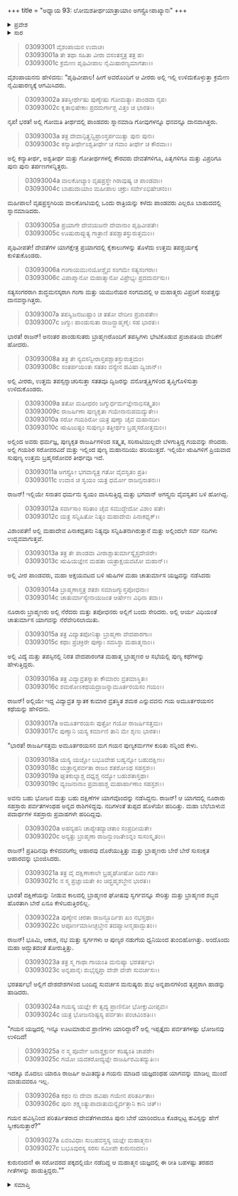 +++
title = "ಅಧ್ಯಾಯ 93: ಲೋಮಶತೀರ್ಥಯಾತ್ರಾಯಾಂ ಅಗಸ್ತ್ಯೋಪಾಖ್ಯಾನಃ"
+++

<details><summary>ಪ್ರವೇಶ</summary>


।।   ಓಂ ಓಂ ನಮೋ ನಾರಾಯಣಾಯ।।   ಶ್ರೀ ವೇದವ್ಯಾಸಾಯ ನಮಃ ।।

ಶ್ರೀ ಕೃಷ್ಣದ್ವೈಪಾಯನ ವೇದವ್ಯಾಸ ವಿರಚಿತ  

**ಶ್ರೀ ಮಹಾಭಾರತ**

**ಆರಣ್ಯಕ ಪರ್ವ**

**ತೀರ್ಥಯಾತ್ರಾ ಪರ್ವ**

**ಅಧ್ಯಾಯ 93**

</details>


<details><summary>ಸಾರ</summary>

ಪಾಂಡವರು ನೈಮಿಷಾರಣ್ಯಕ್ಕೆ ಹೋದುದು (1-27).

</details>


> 03093001 ವೈಶಂಪಾಯನ ಉವಾಚ।  
03093001a ತೇ ತಥಾ ಸಹಿತಾ ವೀರಾ ವಸಂತಸ್ತತ್ರ ತತ್ರ ಹ।  
03093001c ಕ್ರಮೇಣ ಪೃಥಿವೀಪಾಲ ನೈಮಿಷಾರಣ್ಯಮಾಗತಾಃ।।

ವೈಶಂಪಾಯನನು ಹೇಳಿದನು: “ಪೃಥಿವೀಪಾಲ! ಹೀಗೆ ಅವರೊಂದಿಗೆ ಆ ವೀರರು ಅಲ್ಲಿ ಇಲ್ಲಿ ಉಳಿದುಕೊಳ್ಳುತ್ತಾ ಕ್ರಮೇಣ ನೈಮಿಷಾರಣ್ಯಕ್ಕೆ ಆಗಮಿಸಿದರು.

> 03093002a ತತಸ್ತೀರ್ಥೇಷು ಪುಣ್ಯೇಷು ಗೋಮತ್ಯಾಃ ಪಾಂಡವಾ ನೃಪ।  
03093002c ಕೃತಾಭಿಷೇಕಾಃ ಪ್ರದದುರ್ಗಾಶ್ಚ ವಿತ್ತಂ ಚ ಭಾರತ।।

ನೃಪ! ಭರತ! ಅಲ್ಲಿ ಗೋಮತಿ ತೀರ್ಥದಲ್ಲಿ ಪಾಂಡವರು ಸ್ನಾನಮಾಡಿ ಗೋವುಗಳನ್ನೂ ಧನವನ್ನೂ ದಾನವಾಗಿತ್ತರು.

> 03093003a ತತ್ರ ದೇವಾನ್ಪಿತೄನ್ವಿಪ್ರಾಂಸ್ತರ್ಪಯಿತ್ವಾ ಪುನಃ ಪುನಃ।  
03093003c ಕನ್ಯಾತೀರ್ಥೇಽಶ್ವತೀರ್ಥೇ ಚ ಗವಾಂ ತೀರ್ಥೇ ಚ ಕೌರವಾಃ।।

ಅಲ್ಲಿ ಕನ್ಯಾತೀರ್ಥ, ಅಶ್ವತೀರ್ಥ ಮತ್ತು ಗೋತೀರ್ಥಗಳಲ್ಲಿ ಕೌರವರು ದೇವತೆಗಳಿಗೂ, ಪಿತೃಗಳಿಗೂ ಮತ್ತು ವಿಪ್ರರಿಗೂ ಪುನಃ ಪುನಃ ತರ್ಪಣಗಳನ್ನಿತ್ತರು.

> 03093004a ವಾಲಕೋಟ್ಯಾಂ ವೃಷಪ್ರಸ್ಥೇ ಗಿರಾವುಷ್ಯ ಚ ಪಾಂಡವಾಃ।  
03093004c ಬಾಹುದಾಯಾಂ ಮಹೀಪಾಲ ಚಕ್ರುಃ ಸರ್ವೇಽಭಿಷೇಚನಂ।।

ಮಹೀಪಾಲ! ವೃಷಪ್ರಸ್ಥಗಿರಿಯ ವಾಲಕೋಟಿಯಲ್ಲಿ ಒಂದು ರಾತ್ರಿಯನ್ನು ಕಳೆದು ಪಾಂಡವರು ಎಲ್ಲರೂ ಬಾಹುದದಲ್ಲಿ ಸ್ನಾನಮಾಡಿದರು.

> 03093005a ಪ್ರಯಾಗೇ ದೇವಯಜನೇ ದೇವಾನಾಂ ಪೃಥಿವೀಪತೇ।  
03093005c ಊಷುರಾಪ್ಲುತ್ಯ ಗಾತ್ರಾಣಿ ತಪಶ್ಚಾತಸ್ಥುರುತ್ತಮಂ।।

ಪೃಥಿವೀಪತೇ! ದೇವತೆಗಳ ಯಾಗಕ್ಷೇತ್ರ ಪ್ರಯಾಗದಲ್ಲಿ ಕೈಕಾಲುಗಳನ್ನು ತೊಳೆದು ಉತ್ತಮ ತಪಶ್ಚರ್ಯಕ್ಕೆ ಕುಳಿತುಕೊಂಡರು.

> 03093006a ಗಂಗಾಯಮುನಯೋಶ್ಚೈವ ಸಂಗಮೇ ಸತ್ಯಸಂಗರಾಃ।   
03093006c ವಿಪಾಪ್ಮಾನೋ ಮಹಾತ್ಮಾನೋ ವಿಪ್ರೇಭ್ಯಃ ಪ್ರದದುರ್ವಸು।।

ಸತ್ಯಸಂಗರರಾಗಿ ಶುದ್ಧಮನಸ್ಕರಾಗಿ ಗಂಗಾ ಮತ್ತು ಯಮುನೆಯರ ಸಂಗಮದಲ್ಲಿ ಆ ಮಹಾತ್ಮರು ವಿಪ್ರರಿಗೆ ಸಂಪತ್ತನ್ನು ದಾನವನ್ನಾಗಿತ್ತರು.

> 03093007a ತಪಸ್ವಿಜನಜುಷ್ಟಾಂ ಚ ತತೋ ವೇದೀಂ ಪ್ರಜಾಪತೇಃ।  
03093007c ಜಗ್ಮುಃ ಪಾಂಡುಸುತಾ ರಾಜನ್ಬ್ರಾಹ್ಮಣೈಃ ಸಹ ಭಾರತ।।

ಭಾರತ! ರಾಜನ್! ಅನಂತರ ಪಾಂಡುಸುತರು ಬ್ರಾಹ್ಮಣರೊಂದಿಗೆ ತಪಸ್ವಿಗಳು ಭೇಟಿಕೊಡುವ ಪ್ರಜಾಪತಿಯ ವೇದಿಕೆಗೆ ಹೋದರು.

> 03093008a ತತ್ರ ತೇ ನ್ಯವಸನ್ವೀರಾಸ್ತಪಶ್ಚಾತಸ್ಥುರುತ್ತಮಂ।  
03093008c ಸಂತರ್ಪಯಂತಃ ಸತತಂ ವನ್ಯೇನ ಹವಿಷಾ ದ್ವಿಜಾನ್।।

ಅಲ್ಲಿ ವೀರರು, ಉತ್ತಮ ತಪಸ್ಸನ್ನಾಚರಿಸುತ್ತಾ ಸತತವೂ ದ್ವಿಜರನ್ನು ವನೋತ್ಮತ್ತಿಗಳಿಂದ ತೃಪ್ತಿಗೊಳಿಸುತ್ತಾ ಉಳಿದುಕೊಂಡರು.

> 03093009a ತತೋ ಮಹೀಧರಂ ಜಗ್ಮುರ್ಧರ್ಮಜ್ಞೇನಾಭಿಸತ್ಕೃತಂ।   
03093009c ರಾಜರ್ಷಿಣಾ ಪುಣ್ಯಕೃತಾ ಗಯೇನಾನುಪಮದ್ಯುತೇ।।  
03093010a ಸರೋ ಗಯಶಿರೋ ಯತ್ರ ಪುಣ್ಯಾ ಚೈವ ಮಹಾನದೀ।  
03093010c ಋಷಿಜುಷ್ಟಂ ಸುಪುಣ್ಯಂ ತತ್ತೀರ್ಥಂ ಬ್ರಹ್ಮಸರೋತ್ತಮಂ।।

ಅಲ್ಲಿಂದ ಅವರು ಧರ್ಮಜ್ಞ, ಪುಣ್ಯಕೃತ ರಾಜರ್ಷಿಗಳಿಂದ ಸತ್ಕೃತ, ಸರಿಸಾಟಿಯಿಲ್ಲದೇ ಬೆಳಗುತ್ತಿದ್ದ ಗಯವನ್ನು ಸೇರಿದರು. ಅಲ್ಲಿ ಗಯಶಿರ ಸರೋವರವಿದೆ ಮತ್ತು ಇಲ್ಲಿಂದ ಪುಣ್ಯ ಮಹಾನದಿಯು ಹರಿಯುತ್ತದೆ. ಇಲ್ಲಿಯೇ ಋಷಿಗಳಿಗೆ ಪ್ರಿಯವಾದ ಸುಪುಣ್ಯ ಉತ್ತಮ ಬ್ರಹ್ಮಸರೋವರ ತೀರ್ಥವೂ ಇದೆ.

> 03093011a ಅಗಸ್ತ್ಯೋ ಭಗವಾನ್ಯತ್ರ ಗತೋ ವೈವಸ್ವತಂ ಪ್ರತಿ।  
03093011c ಉವಾಸ ಚ ಸ್ವಯಂ ಯತ್ರ ಧರ್ಮೋ ರಾಜನ್ಸನಾತನಃ।।

ರಾಜನ್! ಇಲ್ಲಿಯೇ ಸನಾತನ ಧರ್ಮನು ಸ್ವಯಂ ವಾಸಿಸುತ್ತಿದ್ದ ಮತ್ತು ಭಗವಾನ್ ಅಗಸ್ತ್ಯನು ವೈವಸ್ವತನ ಬಳಿ ಹೋಗಿದ್ದ.

> 03093012a ಸರ್ವಾಸಾಂ ಸರಿತಾಂ ಚೈವ ಸಮುದ್ಭೇದೋ ವಿಶಾಂ ಪತೇ।  
03093012c ಯತ್ರ ಸನ್ನಿಹಿತೋ ನಿತ್ಯಂ ಮಹಾದೇವಃ ಪಿನಾಕಧೃಕ್।।

ವಿಶಾಂಪತೇ! ಅಲ್ಲಿ ಮಹಾದೇವ ಪಿನಾಕಧೃತನು ನಿತ್ಯವೂ ಸನ್ನಿಹಿತನಾಗಿರುತ್ತಾನೆ ಮತ್ತು ಅಲ್ಲಿಂದಲೇ ಸರ್ವ ನದಿಗಳು ಉದ್ಭವವಾಗುತ್ತವೆ.

> 03093013a ತತ್ರ ತೇ ಪಾಂಡವಾ ವೀರಾಶ್ಚಾತುರ್ಮಾಸ್ಯೈಸ್ತದೇಜಿರೇ।  
03093013c ಋಷಿಯಜ್ಞೇನ ಮಹತಾ ಯತ್ರಾಕ್ಷಯವಟೋ ಮಹಾನ್।।

ಅಲ್ಲಿ ವೀರ ಪಾಂಡವರು, ಮಹಾ ಅಕ್ಷಯವಟದ ಬಳಿ ಋಷಿಗಳ ಮಹಾ ಚಾತುರ್ಮಾಸ ಯಜ್ಞವನ್ನು ನಡೆಸಿದರು

> 03093014a ಬ್ರಾಹ್ಮಣಾಸ್ತತ್ರ ಶತಶಃ ಸಮಾಜಗ್ಮುಸ್ತಪೋಧನಾಃ।  
03093014c ಚಾತುರ್ಮಾಸ್ಯೇನಾಯಜಂತ ಆರ್ಷೇಣ ವಿಧಿನಾ ತದಾ।।

ನೂರಾರು ಬ್ರಾಹ್ಮಣರು ಅಲ್ಲಿ ನೆರೆದರು ಮತ್ತು ತಪೋಧನರು ಅಲ್ಲಿಗೆ ಬಂದು ಸೇರಿದರು. ಅಲ್ಲಿ ಆರ್ಯ ವಿಧಿಯಂತೆ ಚಾತುರ್ಮಾಸ ಯಾಗವನ್ನು ನೆರೆವೇರಿಸಲಾಯಿತು.

> 03093015a ತತ್ರ ವಿದ್ಯಾತಪೋನಿತ್ಯಾ ಬ್ರಾಹ್ಮಣಾ ವೇದಪಾರಗಾಃ।  
03093015c ಕಥಾಃ ಪ್ರಚಕ್ರಿರೇ ಪುಣ್ಯಾಃ ಸದಸಿಸ್ಥಾ ಮಹಾತ್ಮನಾಂ।।

ಅಲ್ಲಿ ವಿದ್ಯೆ ಮತ್ತು ತಪಸ್ಸಿನಲ್ಲಿ ನಿರತ ವೇದಪಾರಂಗತ ಮಹಾತ್ಮ ಬ್ರಾಹ್ಮಣರ ಆ ಸಭೆಯಲ್ಲಿ ಪುಣ್ಯ ಕಥೆಗಳನ್ನು ಹೇಳುತ್ತಿದ್ದರು.

> 03093016a ತತ್ರ ವಿದ್ಯಾವ್ರತಸ್ನಾತಃ ಕೌಮಾರಂ ವ್ರತಮಾಸ್ಥಿತಃ।  
03093016c ಶಮಠೋಽಕಥಯದ್ರಾಜನ್ನಾಮೂರ್ತರಯಸಂ ಗಯಂ।।

ರಾಜನ್! ಅಲ್ಲಿಯೇ ಇದ್ದ ವಿದ್ಯಾವ್ರತ ಸ್ನಾತಕ ಕುಮಾರ ವ್ರತಸ್ಥಿತ ಶಮಠ ಎನ್ನುವವನು ಗಯ ಅಮೂರ್ತರಯಸನ ಕಥೆಯನ್ನು ಹೇಳಿದನು.

> 03093017a ಅಮೂರ್ತರಯಸಃ ಪುತ್ರೋ ಗಯೋ ರಾಜರ್ಷಿಸತ್ತಮಃ।  
03093017c ಪುಣ್ಯಾನಿ ಯಸ್ಯ ಕರ್ಮಾಣಿ ತಾನಿ ಮೇ ಶೃಣು ಭಾರತ।।

“ಭಾರತ! ರಾಜರ್ಷಿಸತ್ತಮ ಅಮೂರ್ತರಯಸನ ಮಗ ಗಯನ ಪುಣ್ಯಕರ್ಮಗಳ ಕುರಿತು ನನ್ನಿಂದ ಕೇಳು.

> 03093018a ಯಸ್ಯ ಯಜ್ಞೋ ಬಭೂವೇಹ ಬಹ್ವನ್ನೋ ಬಹುದಕ್ಷಿಣಃ।   
03093018c ಯತ್ರಾನ್ನಪರ್ವತಾ ರಾಜಂ ಶತಶೋಽಥ ಸಹಸ್ರಶಃ।।  
03093019a ಘೃತಕುಲ್ಯಾಶ್ಚ ದಧ್ನಶ್ಚ ನದ್ಯೋ ಬಹುಶತಾಸ್ತಥಾ।  
03093019c ವ್ಯಂಜನಾನಾಂ ಪ್ರವಾಹಾಶ್ಚ ಮಹಾರ್ಹಾಣಾಂ ಸಹಸ್ರಶಃ।।

ಅವನು ಬಹು ಭೋಜನ ಮತ್ತು ಬಹು ದಕ್ಷಿಣೆಗಳ ಯಾಗವೊಂದನ್ನು ನಡೆಸಿದ್ದನು. ರಾಜನ್! ಆ ಯಾಗದಲ್ಲಿ ನೂರಾರು ಸಹಸ್ರಾರು ಪರ್ವತಗಳಂಥಹ ಅನ್ನದ ರಾಶಿಗಳಿದ್ದವು. ನದಿಗಳಂತೆ ತುಪ್ಪದ ಹೊಳೆಯೇ ಹರಿದಿತ್ತು. ಮಹಾ ಬೆಲೆಬಾಳುವ ಪದಾರ್ಥಗಳ ಸಹಸ್ರಾರು ಪ್ರವಾಹಗಳೇ ಹರಿದಿದ್ದವು.

> 03093020a ಅಹನ್ಯಹನಿ ಚಾಪ್ಯೇತದ್ಯಾಚತಾಂ ಸಂಪ್ರದೀಯತೇ।  
03093020c ಅನ್ಯತ್ತು ಬ್ರಾಹ್ಮಣಾ ರಾಜನ್ಭುಂಜತೇಽನ್ನಂ ಸುಸಂಸ್ಕೃತಂ।।

ರಾಜನ್! ಪ್ರತಿದಿನವೂ ಕೇಳಿದವರಿಗೆಲ್ಲ ಆಹಾರವು ದೊರೆಯುತ್ತಿತ್ತು ಮತ್ತು ಬ್ರಾಹ್ಮಣರು ಬೇರೆ ಬೇರೆ ಸುಸಂಕೃತ ಆಹಾರವನ್ನು ಭುಂಜಿಸಿದರು.

> 03093021a ತತ್ರ ವೈ ದಕ್ಷಿಣಾಕಾಲೇ ಬ್ರಹ್ಮಘೋಷೋ ದಿವಂ ಗತಃ।  
03093021c ನ ಸ್ಮ ಪ್ರಜ್ಞಾಯತೇ ಕಿಂ ಚಿದ್ಬ್ರಹ್ಮಶಬ್ಧೇನ ಭಾರತ।।

ಭಾರತ! ದಕ್ಷಿಣೆಯನ್ನು ನೀಡುವ ಕಾಲದಲ್ಲಿ ಬ್ರಾಹ್ಮಣರ ಘೋಷವು ಸ್ವರ್ಗವನ್ನೂ ಸೇರಿತ್ತು ಮತ್ತು ಬ್ರಾಹ್ಮಣರ ಶಬ್ಧದ ಹೊರತಾಗಿ ಬೇರೆ ಏನೂ ಕೇಳಿಬರುತ್ತಿರಲಿಲ್ಲ.

> 03093022a ಪುಣ್ಯೇನ ಚರತಾ ರಾಜನ್ಭೂರ್ದಿಶಃ ಖಂ ನಭಸ್ತಥಾ।  
03093022c ಆಪೂರ್ಣಮಾಸೀಚ್ಛಬ್ಧೇನ ತದಪ್ಯಾಸೀನ್ಮಹಾದ್ಭುತಂ।।

ರಾಜನ್! ಭೂಮಿ, ಆಕಾಶ, ನಭ ಮತ್ತು ಸ್ವರ್ಗಗಳು ಆ ಪುಣ್ಯರ ನಡುಗೆಯ ಧ್ವನಿಯಿಂದ ತುಂಬಿಹೋಗಿತ್ತು. ಅಂದೊಂದು ಮಹಾ ಅದ್ಭುತದಂತೆ ತೋರುತ್ತಿತ್ತು.

> 03093023a ತತ್ರ ಸ್ಮ ಗಾಥಾ ಗಾಯಂತಿ ಮನುಷ್ಯಾ ಭರತರ್ಷಭ।  
03093023c ಅನ್ನಪಾನೈಃ ಶುಭೈಸ್ತೃಪ್ತಾ ದೇಶೇ ದೇಶೇ ಸುವರ್ಚಸಃ।।

ಭರತರ್ಷಭ! ಅಲ್ಲಿಗೆ ದೇಶದೇಶಗಳಿಂದ ಬಂದಿದ್ದ ಸುವರ್ಚಸ ಮನುಷ್ಯರು ಶುಭ ಅನ್ನಪಾನಗಳಿಂದ ತೃಪ್ತರಾಗಿ ಹಾಡನ್ನು ಹಾಡಿದರು.

> 03093024a ಗಯಸ್ಯ ಯಜ್ಞೇ ಕೇ ತ್ವದ್ಯ ಪ್ರಾಣಿನೋ ಭೋಕ್ತುಮೀಪ್ಸವಃ।  
03093024c ಯತ್ರ ಭೋಜನಶಿಷ್ಟಸ್ಯ ಪರ್ವತಾಃ ಪಂಚವಿಂಶತಿಃ।।

“ಗಯನ ಯಜ್ಞದಲ್ಲಿ ಇನ್ನೂ ಊಟಮಾಡುವ ಪ್ರಾಣಿಗಳು ಯಾರಿದ್ದಾರೆ? ಅಲ್ಲಿ ಇಪ್ಪತ್ತೈದು ಪರ್ವತಗಳಷ್ಟು ಭೋಜನವು ಉಳಿದಿದೆ!

> 03093025a ನ ಸ್ಮ ಪೂರ್ವೇ ಜನಾಶ್ಚಕ್ರುರ್ನ ಕರಿಷ್ಯಂತಿ ಚಾಪರೇ।  
03093025c ಗಯೋ ಯದಕರೋದ್ಯಜ್ಞೇ ರಾಜರ್ಷಿರಮಿತದ್ಯುತಿಃ।।

ಇದಕ್ಕೂ ಮೊದಲು ಯಾರೂ ರಾಜರ್ಷಿ ಅಮಿತದ್ಯುತಿ ಗಯನು ಮಾಡಿದ ಯಜ್ಞದಂಥಹ ಯಾಗವನ್ನು ಮಾಡಿಲ್ಲ ಮುಂದೆ ಮಾಡುವವರೂ ಇಲ್ಲ.

> 03093026a ಕಥಂ ನು ದೇವಾ ಹವಿಷಾ ಗಯೇನ ಪರಿತರ್ಪಿತಾಃ।  
03093026c ಪುನಃ ಶಕ್ಷ್ಯಂತ್ಯುಪಾದಾತುಮನ್ಯೈರ್ದತ್ತಾನಿ ಕಾನಿ ಚಿತ್।।

ಗಯನ ಹವಿಸ್ಸಿನಿಂದ ಪರಿತರ್ಪಿತರಾದ ದೇವತೆಗಳಾದರೂ ಪುನಃ ಬೇರೆ ಯಾರಿಂದಲೂ ಕೊಡಲ್ಪಟ್ಟ ಹವಿಸ್ಸನ್ನು ಹೇಗೆ ಸ್ವೀಕರಿಸುತ್ತಾರೆ?”

> 03093027a ಏವಂವಿಧಾಃ ಸುಬಹವಸ್ತಸ್ಯ ಯಜ್ಞೇ ಮಹಾತ್ಮನಃ।  
03093027c ಬಭೂವುರಸ್ಯ ಸರಸಃ ಸಮೀಪೇ ಕುರುನಂದನ।।

ಕುರುನಂದನ! ಈ ಸರೋವರದ ಪಕ್ಕದಲ್ಲಿಯೇ ನಡೆದಿದ್ದ ಆ ಮಹಾತ್ಮನ ಯಜ್ಞದಲ್ಲಿ ಈ ರೀತಿ ಬಹಳಷ್ಟು ತರಹದ ಗೀತೆಗಳನ್ನು ಹಾಡುತ್ತಿದ್ದರು.””

<details><summary>ಸಮಾಪ್ತಿ</summary>


ಇತಿ ಶ್ರೀ ಮಹಾಭಾರತೇ ಆರಣ್ಯಕಪರ್ವಣಿ ತೀರ್ಥಯಾತ್ರಾಪರ್ವಣಿ ಲೋಮಶತೀರ್ಥಯಾತ್ರಾಯಾಂ ಅಗಸ್ತ್ಯೋಪಾಖ್ಯಾನೇ ತ್ರಿನವತಿತಮೋಽಧ್ಯಾಯಃ।  
ಇದು ಮಹಾಭಾರತದ ಆರಣ್ಯಕಪರ್ವದಲ್ಲಿ ತೀರ್ಥಯಾತ್ರಾಪರ್ವದಲ್ಲಿ ಲೋಮಶತೀರ್ಥಯಾತ್ರೆಯಲ್ಲಿ ಅಗಸ್ತ್ಯೋಪಾಖ್ಯಾನದಲ್ಲಿ ತೊಂಭತ್ಮೂರನೆಯ ಅಧ್ಯಾಯವು.



</details>
